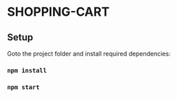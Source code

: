 # SHOPPING-CART
## Setup

Goto the project folder and install required dependencies:

### `npm install` 
### `npm start`
